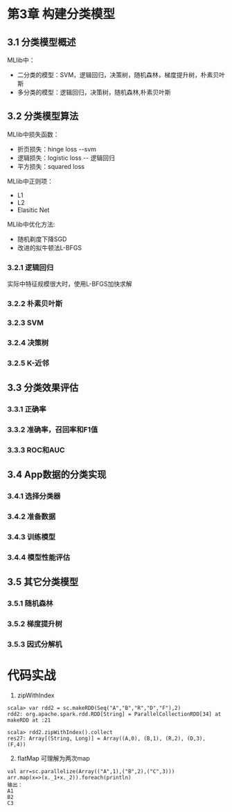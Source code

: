 # 第3章 构建分类模型

## 3.1 分类模型概述

MLlib中：

* 二分类的模型：SVM，逻辑回归，决策树，随机森林，梯度提升树，朴素贝叶斯
* 多分类的模型：逻辑回归，决策树，随机森林,朴素贝叶斯

## 3.2 分类模型算法

MLlib中损失函数：

* 折页损失：hinge loss  --svm
* 逻辑损失：logistic loss  -- 逻辑回归
* 平方损失：squared loss

MLlib中正则项：

* L1
* L2
* Elasitic Net

MLlib中优化方法:

* 随机剃度下降SGD
* 改进的拟牛顿法L-BFGS

### 3.2.1 逻辑回归

实际中特征规模很大时，使用L-BFGS加快求解

### 3.2.2 朴素贝叶斯

### 3.2.3 SVM

### 3.2.4 决策树

### 3.2.5 K-近邻

## 3.3 分类效果评估

### 3.3.1 正确率

### 3.3.2 准确率，召回率和F1值

### 3.3.3 ROC和AUC

## 3.4 App数据的分类实现

### 3.4.1 选择分类器

### 3.4.2 准备数据

### 3.4.3 训练模型

### 3.4.4 模型性能评估

## 3.5 其它分类模型

### 3.5.1 随机森林

### 3.5.2 梯度提升树

### 3.5.3 因式分解机
# 代码实战
1. zipWithIndex
```
scala> var rdd2 = sc.makeRDD(Seq("A","B","R","D","F"),2)
rdd2: org.apache.spark.rdd.RDD[String] = ParallelCollectionRDD[34] at makeRDD at :21
 
scala> rdd2.zipWithIndex().collect
res27: Array[(String, Long)] = Array((A,0), (B,1), (R,2), (D,3), (F,4))
```
2. flatMap 可理解为两次map
```
val arr=sc.parallelize(Array(("A",1),("B",2),("C",3)))
arr.map(x=>(x._1+x._2)).foreach(println)
输出：
A1
B2
C3
```